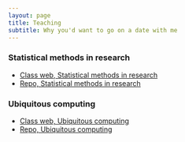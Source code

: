 ```yaml
---
layout: page
title: Teaching
subtitle: Why you'd want to go on a date with me
---
```

### Statistical methods in research
- [Class web, Statistical methods in research](https://cpl.uh.edu/courses/statistical-methods-research/)
- [Repo, Statistical methods in research](https://github.com/vvzhukov/COSC6323_public_files)

### Ubiquitous computing
- [Class web, Ubiquitous computing](https://cpl.uh.edu/courses/ubicomp/)
- [Repo, Ubiquitous computing](https://github.com/vvzhukov/COSC4355_public_files)

